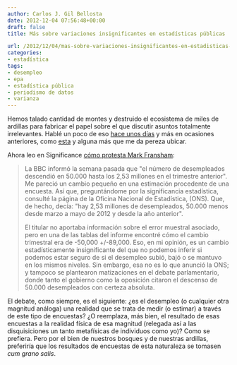```yaml
---
author: Carlos J. Gil Bellosta
date: 2012-12-04 07:56:48+00:00
draft: false
title: Más sobre variaciones insignificantes en estadísticas públicas

url: /2012/12/04/mas-sobre-variaciones-insignificantes-en-estadisticas-publicas/
categories:
- estadística
tags:
- desempleo
- epa
- estadística pública
- periodismo de datos
- varianza
---
```


Hemos talado cantidad de montes y destruido el ecosistema de miles de ardillas para fabricar el papel sobre el que discutir asuntos totalmente irrelevantes. Hablé un poco de eso [hace unos días](http://www.datanalytics.com/blog/2012/11/28/coma-cero-dos-por-ciento-anda-ya/) y más en ocasiones anteriores, como [esta](http://www.datanalytics.com/blog/2010/03/21/la-varianza-y-cifras-macroeconomicas/) y alguna más que me da pereza ubicar.

Ahora leo en Significance [cómo protesta Mark Fransham](http://www.significancemagazine.org/details/webexclusive/2788311/Wrong-The-reporting-of-statistical-error.html):

>La BBC informó la semana pasada que "el número de desempleados descendió en 50.000 hasta los 2,53 millones en el trimestre anterior". Me pareció un cambio pequeño en una estimación procedente de una encuesta. Así que, preguntándome por la significancia estadística, consulté la página de la Oficina Nacional de Estadística, (ONS). Que, de hecho, decía: "hay 2,53 millones de desempleados, 50.000 menos desde marzo a mayo de 2012 y desde la año anterior".
>
>El titular no aportaba información sobre el error muestral asociado, pero en una de las tablas del informe encontré cómo el cambio trimestral era de -50,000 +/-89,000. Eso, en mi opinión, es un cambio estadísticamente insignificante del que no podemos inferir si podemos estar seguro de si el desempleo subió, bajó o se mantuvo en los mismos niveles. Sin embargo, esa no es lo que anunció la ONS; y tampoco se plantearon matizaciones en el debate parlamentario, donde tanto el gobierno como la oposición citaron el descenso de 50.000 desempleados con certeza absoluta.

El debate, como siempre, es el siguiente: ¿es el desempleo (o cualquier otra magnitud análoga) una realidad que se trata de medir (o estimar) a través de este tipo de encuestas? ¿O reemplaza, más bien, el resultado de esas encuestas a la realidad física de esa magnitud (relegada así a las disquisiciones un tanto metafísicas de individuos como yo)? Como se prefiera. Pero por el bien de nuestros bosques y de nuestras ardillas, preferiría que los resultados de encuestas de esta naturaleza se tomasen _cum grano salis_.

